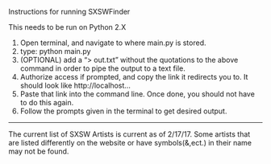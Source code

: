 Instructions for running SXSWFinder

This needs to be run on Python 2.X

1. Open terminal, and navigate to where main.py is stored.
2. type: python main.py <Spotify Username>
3. (OPTIONAL) add a “> out.txt” without the quotations to the above command in order to pipe the output to a text file.
4. Authorize access if prompted, and copy the link it redirects you to. It should look like http://localhost…
5. Paste that link into the command line. Once done, you should not have to do this again.
6. Follow the prompts given in the terminal to get desired output.

<hr>

The current list of SXSW Artists is current as of 2/17/17.
Some artists that are listed differently on the website or have symbols(&,ect.) in their name may not be found.